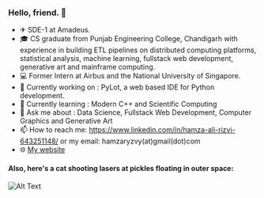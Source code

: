 ### Hello, friend. 👋
- ✈ SDE-1 at Amadeus.
- 🎓 CS graduate from Punjab Engineering College, Chandigarh with experience in building ETL pipelines on distributed computing platforms, statistical analysis, machine learning, fullstack web development, generative art and mainframe computing.
- 💻 Former Intern at Airbus and the National University of Singapore.
- 🔭 Currently working on : PyLot, a web based IDE for Python development.
- 🌱 Currently learning : Modern C++ and Scientific Computing
- 💬 Ask me about : Data Science, Fullstack Web Development, Computer Graphics and Generative Art
- 📫 How to reach me: https://www.linkedin.com/in/hamza-ali-rizvi-643251148/ or my email: hamzaryzvy(at)gmail(dot)com
- 🌐 [My website](https://ryzbaka.github.io)
#### Also, here's a cat shooting lasers at pickles floating in outer space:
![Alt Text](https://media.giphy.com/media/3oEduQAsYcJKQH2XsI/giphy.gif)
